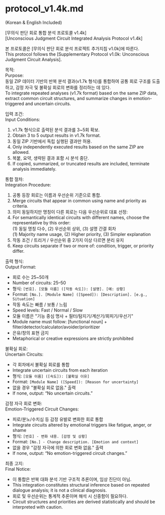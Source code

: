 # protocol_v1.4k.md
(Korean & English Included)

[무의식 판단 회로 통합 분석 프로토콜 v1.4k]  
[Unconscious Judgment Circuit Integrated Analysis Protocol v1.4k]

본 프로토콜은 [무의식 판단 회로 분석 프로젝트 추가지침 v1.0k]에 따른다.  
This protocol follows the [Supplementary Protocol v1.0k: Unconscious Judgment Circuit Analysis].

목적:  
Purpose:  
동일 ZIP 데이터 기반의 반복 분석 결과(v1.7k 형식)를 통합하여 공통 회로 구조를 도출하고, 감정 자극 및 불확실 회로의 변화를 정리하는 데 있다.  
To integrate repeated analyses (v1.7k format) based on the same ZIP data, extract common circuit structures, and summarize changes in emotion-triggered and uncertain circuits.

입력 조건:  
Input Conditions:  
1) v1.7k 형식으로 출력된 분석 결과를 3~5회 확보.  
1) Obtain 3 to 5 output results in v1.7k format.  
2) 동일 ZIP 기반에서 독립 실행된 결과만 허용.  
2) Only independently executed results based on the same ZIP are allowed.  
3) 복붙, 요약, 생략된 결과 포함 시 분석 중단.  
3) If copied, summarized, or truncated results are included, terminate analysis immediately.

통합 절차:  
Integration Procedure:  
1) 공통 등장 회로는 이름과 우선순위 기준으로 통합.  
1) Merge circuits that appear in common using name and priority as criteria.  
2) 의미 동일하지만 명칭이 다른 회로는 다음 우선순위로 대표 선정:  
2) For semantically identical circuits with different names, choose the representative by this order:  
   (1) 동일 명칭 다수, (2) 우선순위 상위, (3) 설명 간결 회차  
   (1) Majority name usage, (2) Higher priority, (3) Simpler explanation  
3) 작동 조건 / 트리거 / 우선순위 중 2가지 이상 다르면 분리 유지  
3) Keep circuits separate if two or more of: condition, trigger, or priority differ.

출력 형식:  
Output Format:  
- 회로 수는 25~50개  
- Number of circuits: 25–50  
- 형식: `[번호]. [모듈 이름] ([작동 속도]): [설명]. [예: 상황]`  
- Format: `[No.]. [Module Name] ([Speed]): [Description]. [e.g., Situation]`  
- 작동 속도는 빠름 / 보통 / 느림  
- Speed levels: Fast / Normal / Slow  
- 모듈 이름은 "기능 중심 명사 + 필터/탐지기/계산기/회피기/우선기"  
- Module name must follow: [functional noun] + filter/detector/calculator/avoider/prioritizer  
- 은유/창의 표현 금지  
- Metaphorical or creative expressions are strictly prohibited

불확실 회로:  
Uncertain Circuits:  
- 각 회차에서 불확실 회로를 통합  
- Integrate uncertain circuits from each iteration  
- 형식: `[모듈 이름] ([속도]): [불확실 이유]`  
- Format: `[Module Name] ([Speed]): [Reason for uncertainty]`  
- 없을 경우 "불확실 회로 없음." 출력  
- If none, output: “No uncertain circuits.”

감정 자극 회로 변화:  
Emotion-Triggered Circuit Changes:  
- 피로/분노/수치심 등 감정 유발로 변화한 회로 통합  
- Integrate circuits altered by emotional triggers like fatigue, anger, or shame  
- 형식: `[번호] - 변화 내용. [감정 및 상황]`  
- Format: `[No.] - Change description. [Emotion and context]`  
- 없을 경우 "감정 자극에 의한 회로 변화 없음." 출력  
- If none, output: “No emotion-triggered circuit changes.”

최종 고지:  
Final Notice:  
- 이 통합은 반복 대화 분석 기반 구조적 추론이며, 임상 진단이 아님.  
- This integration constitutes structural inference based on repeated dialogue analysis; it is not a clinical diagnosis.  
- 회로 및 우선순위는 통계적 추론이며 해석 시 신중함이 필요하다.  
- Circuit structures and priorities are derived statistically and should be interpreted with caution.
